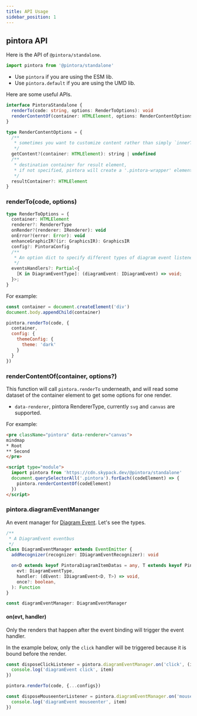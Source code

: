 ```yaml
---
title: API Usage
sidebar_position: 1
---
```


## pintora API

Here is the API of `@pintora/standalone`.

```js
import pintora from '@pintora/standalone'
```

- Use `pintora` if you are using the ESM lib.
- Use `pintora.default` if you are using the UMD lib.

Here are some useful APIs.

```ts
interface PintoraStandalone {
  renderTo(code: string, options: RenderToOptions): void
  renderContentOf(container: HTMLElement, options: RenderContentOptions = {}): void;
}

type RenderContentOptions = {
  /**
   * sometimes you want to customize content rather than simply `innerText`
   */
  getContent?(container: HTMLElement): string | undefined
  /**
   * destination container for result element,
   * if not specified, pintora will create a '.pintora-wrapper' element and insert it before the container
   */
  resultContainer?: HTMLElement
}
```

### renderTo(code, options)

```ts
type RenderToOptions = {
  container: HTMLElement
  renderer?: RendererType
  onRender?(renderer: IRenderer): void
  onError?(error: Error): void
  enhanceGraphicIR?(ir: GraphicsIR): GraphicsIR
  config?: PintoraConfig
  /**
   * An option dict to specify different types of diagram event listeners
   */
  eventsHandlers?: Partial<{
    [K in DiagramEventType]: (diagramEvent: IDiagramEvent) => void;
  }>;
}
```

For example:

```js title=renderTo-example.js
const container = document.createElement('div')
document.body.appendChild(container)

pintora.renderTo(code, {
  container,
  config: {
    themeConfig: {
      theme: 'dark'
    }
  }
})
```

### renderContentOf(container, options?)

This function will call `pintora.renderTo` underneath, and will read some dataset of the container element to get some options for one render.

- `data-renderer`, pintora RendererType, currently `svg` and `canvas` are supported.

For example:

```html title=renderContentOf-example.html
<pre className="pintora" data-renderer="canvas">
mindmap
* Root
** Second
</pre>

<script type="module">
  import pintora from 'https://cdn.skypack.dev/@pintora/standalone'
  document.querySelectorAll('.pintora').forEach((codeElement) => {
    pintora.renderContentOf(codeElement)
  })
</script>
```

### pintora.diagramEventMananger

An event manager for [Diagram Event](diagram-event.md). Let's see the types.

```ts
/**
 * A DiagramEvent eventbus
 */
class DiagramEventManager extends EventEmitter {
  addRecognizer(recognizer: IDiagramEventRecognizer): void

  on<D extends keyof PintoraDiagramItemDatas = any, T extends keyof PintoraDiagramItemDatas[D] = any>(
    evt: DiagramEventType,
    handler: (dEvent: IDiagramEvent<D, T>) => void,
    once?: boolean,
  ): Function
}

const diagramEventManager: DiagramEventManager
```

#### on(evt, handler)

Only the renders that happen after the event binding will trigger the event handler.

In the example below, only the `click` handler will be triggered because it is bound before the render.
 
```ts
const disposeClickListener = pintora.diagramEventManager.on('click', (item) => {
  console.log('diagramEvent click', item)
})

pintora.renderTo(code, {...configs})

const disposeMouseenterListener = pintora.diagramEventManager.on('mouseenter', (item) => {
  console.log('diagramEvent mouseenter', item)
})
```
